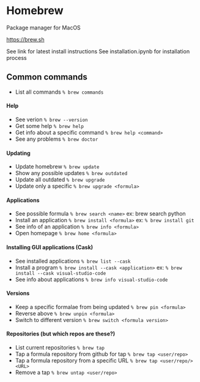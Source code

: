 # Homebrew

Package manager for MacOS

https://brew.sh

See link for latest install instructions
See installation.ipynb for installation process

## Common commands
- List all commands  ```% brew commands```

#### Help
- See verion  ```% brew --version```
- Get some help  ```% brew help```
- Get info about a specific command  ```% brew help <command>```
- See any problems  ```% brew doctor```

#### Updating
- Update homebrew  ```% brew update```
- Show any possible updates  ```% brew outdated```
- Update all outdated  ```% brew upgrade```
- Update only a specific  ```% brew upgrade <formula>```

#### Applications
- See possible formula  ```% brew search <name>```
    ex: brew search python
- Install an application  ```% brew install <formula>```
    ex: ```% brew install git```
- See info of an application ```% brew info <formula>```
- Open homepage ```% brew home <formula>```

#### Installing GUI applications (Cask)
- See installed applications  ```% brew list --cask```
- Install a program ```% brew install --cask <application>```
    ex: ```% brew install --cask visual-studio-code```
- See info about applications ```% brew info visual-studio-code```

#### Versions
- Keep a specific formalae from being updated  ```% brew pin <formula>```
- Reverse above  ```% brew unpin <formula>```
- Switch to different version ```% brew switch <formula version>```

#### Repositories (but which repos are these?)
- List current repositories  ```% brew tap```
- Tap a formula repository from github for tap  ```% brew tap <user/repo>```
- Tap a formula repository from a specific URL  ```% brew tap <user/repo/><URL>```
- Remove a tap  ```% brew untap <user/repo>```


